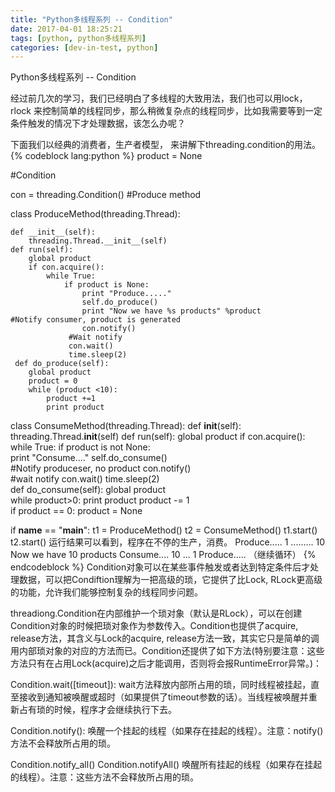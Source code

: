 ```yaml
---
title: "Python多线程系列 -- Condition"
date: 2017-04-01 18:25:21
tags: [python, python多线程系列]
categories: [dev-in-test, python]
---
```

Python多线程系列 -- Condition

<!--more-->

经过前几次的学习，我们已经明白了多线程的大致用法，我们也可以用lock， rlock 来控制简单的线程同步，那么稍微复杂点的线程同步，比如我需要等到一定条件触发的情况下才处理数据，该怎么办呢？

下面我们以经典的消费者，生产者模型， 来讲解下threading.condition的用法。
{% codeblock lang:python %}
product = None

#Condition

con = threading.Condition()
#Produce method

class ProduceMethod(threading.Thread):

    def __init__(self):
        threading.Thread.__init__(self)    
    def run(self):
        global product        
        if con.acquire():            
            while True:                
                if product is None:
                    print "Produce....."
                    self.do_produce()
                    print "Now we have %s products" %product                    #Notify consumer, product is generated
                    con.notify()                
                 #Wait notify
                 con.wait()
                 time.sleep(2)    
     def do_produce(self):
        global product
        product = 0
        while (product <10):
            product +=1
            print product
     
class ConsumeMethod(threading.Thread):
    def __init__(self):
        threading.Thread.__init__(self)
    def run(self):
        global product
        if con.acquire():
           while True:
              if product is not None:     
                  print "Consume...."
                  self.do_consume()                    
                  #Notify produceser, no product
                  con.notify()                
               #wait notify
               con.wait()
               time.sleep(2)    
     def do_consume(self):
        global product        
        while product>0:
            print product 
            product -= 1  
        if product == 0:
            product = None

if __name__ == "__main__":
    t1 = ProduceMethod()
    t2 = ConsumeMethod()
    t1.start()
    t2.start()
运行结果可以看到，程序在不停的生产，消费。
Produce.....
1
.........
10
Now we have 10 products
Consume....
10
...
1
Produce.....
（继续循环）
{% endcodeblock %}
Condition对象可以在某些事件触发或者达到特定条件后才处理数据，可以把Condiftion理解为一把高级的琐，它提供了比Lock, RLock更高级的功能，允许我们能够控制复杂的线程同步问题。

threadiong.Condition在内部维护一个琐对象（默认是RLock），可以在创建Condition对象的时候把琐对象作为参数传入。Condition也提供了acquire, release方法，其含义与Lock的acquire, release方法一致，其实它只是简单的调用内部琐对象的对应的方法而已。Condition还提供了如下方法(特别要注意：这些方法只有在占用Lock(acquire)之后才能调用，否则将会报RuntimeError异常。)：

Condition.wait([timeout]):
wait方法释放内部所占用的琐，同时线程被挂起，直至接收到通知被唤醒或超时（如果提供了timeout参数的话）。当线程被唤醒并重新占有琐的时候，程序才会继续执行下去。

Condition.notify():
唤醒一个挂起的线程（如果存在挂起的线程）。注意：notify()方法不会释放所占用的琐。

Condition.notify_all()
Condition.notifyAll()
唤醒所有挂起的线程（如果存在挂起的线程）。注意：这些方法不会释放所占用的琐。